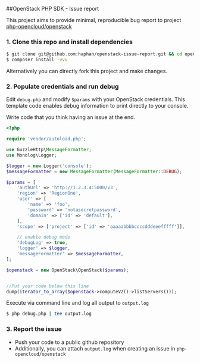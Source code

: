 ##OpenStack PHP SDK - Issue report

This project aims to provide minimal, reproducible bug report to project [php-opencloud/openstack](https://github.com/php-opencloud/openstack/)

### 1. Clone this repo and install dependencies

```bash
$ git clone git@github.com:haphan/openstack-issue-report.git && cd openstack-issue-report
$ composer install -vvv
```
Alternatively you can directly fork this project and make changes.

### 2. Populate credentials and run debug

Edit `debug.php` and modify `$params` with your OpenStack credentials. 
This template code enables debug information to print directly to your console.
 
Write code that you think having an issue at the end.


```php
<?php

require 'vendor/autoload.php';

use GuzzleHttp\MessageFormatter;
use Monolog\Logger;

$logger = new Logger('console');
$messageFormatter = new MessageFormatter(MessageFormatter::DEBUG);

$params = [
    'authUrl' => 'http://1.2.3.4:5000/v3',
    'region' => 'RegionOne',
    'user' => [
        'name' => 'foo',
        'password' => 'notasecretpassword',
        'domain' => ['id' => 'default'],
    ],
    'scope' => ['project' => ['id' => 'aaaaabbbbccccdddeeefffff']],

    // enable debug mode
    'debugLog' => true,
    'logger' => $logger,
    'messageFormatter' => $messageFormatter,
];

$openstack = new OpenStack\OpenStack($params);


//Put your code below this line
dump(iterator_to_array($openstack->computeV2()->listServers()));
```

Execute via command line and log all output to `output.log`

```bash
$ php debug.php | tee output.log
```

### 3. Report the issue

- Push your code to a public github repository
- Additionally, you can attach `output.log` when creating an issue in `php-opencloud/openstack`